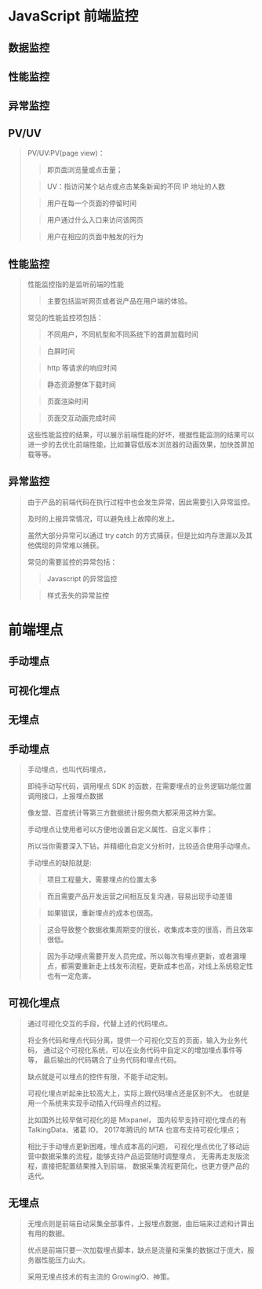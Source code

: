 # JavaScript 前端监控

## 数据监控
## 性能监控
## 异常监控

## PV/UV
> PV/UV:PV(page view)：
>>即页面浏览量或点击量；
> 
>>UV：指访问某个站点或点击某条新闻的不同 IP 地址的人数
> 
>>用户在每一个页面的停留时间 
>
>>用户通过什么入口来访问该网页 
>
>>用户在相应的页面中触发的行为

## 性能监控
> 性能监控指的是监听前端的性能
>> 主要包括监听网页或者说产品在用户端的体验。
>
> 常见的性能监控项包括：
>> 不同用户，不同机型和不同系统下的首屏加载时间
>
>> 白屏时间
>
>> http 等请求的响应时间
>
>> 静态资源整体下载时间
>
>> 页面渲染时间
>
>> 页面交互动画完成时间
>
> 这些性能监控的结果，可以展示前端性能的好坏，根据性能监测的结果可以进一步的去优化前端性能，比如兼容低版本浏览器的动画效果，加快首屏加载等等。

## 异常监控
> 由于产品的前端代码在执行过程中也会发生异常，因此需要引入异常监控。
> 
> 及时的上报异常情况，可以避免线上故障的发上。
>
> 虽然大部分异常可以通过 try catch 的方式捕获，但是比如内存泄漏以及其他偶现的异常难以捕获。
>
> 常见的需要监控的异常包括：
>> Javascript 的异常监控
>
>>样式丢失的异常监控

# 前端埋点

## 手动埋点

## 可视化埋点

## 无埋点

## 手动埋点

> 手动埋点，也叫代码埋点，
> 
> 即纯手动写代码，调用埋点 SDK 的函数，在需要埋点的业务逻辑功能位置调用接口，上报埋点数据
>
> 像友盟、百度统计等第三方数据统计服务商大都采用这种方案。
>
> 手动埋点让使用者可以方便地设置自定义属性、自定义事件；
>
> 所以当你需要深入下钻，并精细化自定义分析时，比较适合使用手动埋点。
>
> 手动埋点的缺陷就是:
>> 项目工程量大，需要埋点的位置太多
> 
>> 而且需要产品开发运营之间相互反复沟通，容易出现手动差错
> 
>> 如果错误，重新埋点的成本也很高。
>
>> 这会导致整个数据收集周期变的很长，收集成本变的很高，而且效率很低。
>
>> 因为手动埋点需要开发人员完成，所以每次有埋点更新，或者漏埋点，都需要重新走上线发布流程，更新成本也高，对线上系统稳定性也有一定危害。

## 可视化埋点

> 通过可视化交互的手段，代替上述的代码埋点。
> 
> 将业务代码和埋点代码分离，提供一个可视化交互的页面，输入为业务代码，
> 通过这个可视化系统，可以在业务代码中自定义的增加埋点事件等等，
> 最后输出的代码耦合了业务代码和埋点代码。
>
> 缺点就是可以埋点的控件有限，不能手动定制。
>
> 可视化埋点听起来比较高大上，实际上跟代码埋点还是区别不大。
> 也就是用一个系统来实现手动插入代码埋点的过程。
>
> 比如国外比较早做可视化的是 Mixpanel，
> 国内较早支持可视化埋点的有TalkingData、诸葛 IO，
> 2017年腾讯的 MTA 也宣布支持可视化埋点；
>
> 相比于手动埋点更新困难，埋点成本高的问题，
> 可视化埋点优化了移动运营中数据采集的流程，能够支持产品运营随时调整埋点，
> 无需再走发版流程，直接把配置结果推入到前端，
> 数据采集流程更简化，也更方便产品的迭代。

## 无埋点

> 无埋点则是前端自动采集全部事件，上报埋点数据，由后端来过滤和计算出有用的数据。
>
> 优点是前端只要一次加载埋点脚本，缺点是流量和采集的数据过于庞大，服务器性能压力山大。
>
> 采用无埋点技术的有主流的 GrowingIO、神策。
